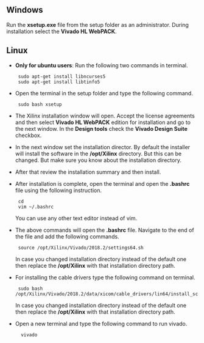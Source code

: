 ## Windows
Run the **xsetup.exe** file from the setup folder as an administrator. During installation select the **Vivado HL WebPACK**.
## Linux
 - **Only for ubuntu users**: Run the following two commands in terminal.

	    sudo apt-get install libncurses5
        sudo apt-get install libtinfo5

 - Open the terminal in the setup folder and type the following command.
 
		sudo bash xsetup

 - The Xilinx installation window will open. Accept the license agreements and then select **Vivado HL WebPACK** edition for installation and go to the next window. In the **Design tools** check the **Vivado Design Suite** checkbox.
 - In the next window set the installation director. By default the installer will install the software in the **/opt/Xilinx** directory. But this can be changed. But make sure you know about the installation directory.
 - After that review the installation summary and then install.
 - After installation is complete, open the terminal and open the **.bashrc** file using the following instruction.
 
	    cd
	    vim ~/.bashrc
	You can use any other text editor instead of vim.
	

 - The above commands will open the **.bashrc** file. Navigate to the end of the file and add the following commands.

		source /opt/Xilinx/Vivado/2018.2/settings64.sh
	In case you changed installation directory instead of the default one then replace the **/opt/Xilinx** with that installation directory path.

 
 

 - For installing the cable drivers type the following command on terminal.
		 
		sudo bash /opt/Xilinx/Vivado/2018.2/data/xicom/cable_drivers/lin64/install_script/install_drivers/install_drivers
	
	In case you changed installation directory instead of the default one then replace the **/opt/Xilinx** with that installation directory path.

- Open a new terminal and type the following command to run vivado.
 
   		vivado

   



